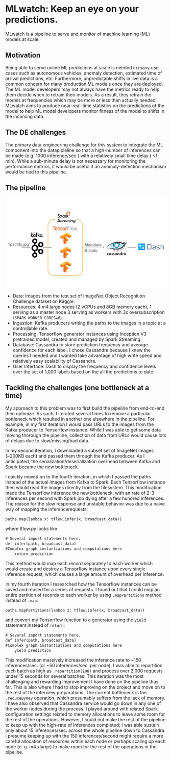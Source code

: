 # MLwatch: Keep an eye on your predictions.  

MLwatch is a pipeline to serve and monitor of machine learning (ML) models at scale.

## Motivation
Being able to serve online ML predictions at scale is needed in many use cases such as autonomous vehicles, anomaly detection, estimated time of arrival predictions, etc. 
Furthermore, unpredictable shifts in live data is a common concern for many production ML models once they are deployed. 
The ML model developers may not always have the metrics ready to help them decide when to retrain their models. 
As a result, they retrain the models at frequencies which may be more or less than actually needed. 
MLwatch aims to produce near-real-time statistics on the predictions of the model to help ML model developers monitor fitness of the model to shifts in the incoming data.

## The DE challenges

The primary data engineering challenge for this system to integrate the ML component into the datapipleline so that a high-number of inferences can be made (e.g. 1000 inference/sec.) with a relatively small time delay ( <1 min). 
While a sub-minute delay is not necessary for monitoring the performance metrics, it would be useful if an anomaly-detection mechanism would be tied to this pipeline. 

## The pipeline

![The architecture](./visuals/arch.jpg)

* Data: Images from the test set of ImageNet Object Recognition Challenge dataset on Kaggle.
* Resources: 4 m4.large nodes (2 vCPUs and 8GB memory each), 1 serving as a master node 3 serving as workers with 3x oversubscription (`SPARK_WORKER_CORES=6`).  
* Ingestion: Kafka producers writing the paths to the images in a topic at a controllable rate.
* Processing: Tensorflow generator instances using Inception V3 pretrained model, created and managed by Spark Streaming. 
* Database: Cassandra to store prediction frequency and average confidence for each label.
I chose Cassandra because I knew the queries I needed and I wanted take advantage of high write speed and relatively easy scalability of Cassandra. 
* User Interface: Dash to display the frequency and confidence levels over the set of 1,000 labels based on the all the predictions to date.

## Tackling the challenges (one bottleneck at a time)

My approach to this problem was to first build the pipeline from end-to-end then optimize. 
As such, I iterated several times to remove a particular bottleneck which resulted in another one elsewhere in the pipeline.
For example, in my first iteration I would pass URLs to the images from the Kafka producer to Tensorflow instance.
While I was able to get some data moving thorough the pipeline, collection of data from URLs would cause lots of delays due to slow/missing/bad data.

In my second iteration, I downloaded a subset set of ImageNet images (~200KB each) and passed them through the Kafka producer. 
As I anticipated, the serialization/deserialization overhead between Kafka and Spark became the new bottleneck.

I quickly moved on to the fourth iteration, in which I passed the paths instead of the actual images from Kafka to Spark.
Each Tensorflow instance then would read the images directly from the filesystem.
This modification made the Tensorflow inference the new bottleneck, with an rate of 2-3 inferences per second with Spark job dying after a few hundred inferences.
The reason for the slow response and unstable behavior was due to a naive way of mapping the inferencerequests:
```
paths.map(lambda x: tflow.infer(x, broadcast_data))
```
where tflow.py looks like

```
# Several import statements here.
def infer(path, broadcast_data)
#Complex graph instantiations and computations here
    return prediction
```
This method would map each record separately to each worker which would create and destroy a Tensorflow instance upon every single inference request, which causes a large amount of overhead per inference.

In my fourth iteration I researched how the Tensorflow instances can be saved and reused for a series of requests.
I found out that I could map an entire partition of records to each worker by using `.mapPartitions` method instead of `.map`:

```
paths.mapPartitions(lambda x: tflow.infer(x, broadcast_data))
```
and convert my Tensorflow function to a generator using the `yield` statement instead of `return`:

```
# Several import statements here.
def infer(path, broadcast_data)
#Complex graph instantiations and computations here
    yield prediction
```

This modification massively increased the inference rate to ~150 inferences/sec. (or ~50 inferences/sec. per node).
I was able to repartition each batch as high as `.repartition(108)` and process over 2,000 requests under 15 seconds for several batches.
This iteration was the most challenging and rewarding improvement I have done on the pipeline thus far.
This is also where I had to stop improving on the project and move on to the rest of the interview preparations. 
The current bottleneck is the `.reduceByKey` operation, which presumably suffers from the lack of memory. 
I have also observed that Cassandra service would go down in any one of the worker nodes during the process. 
I played around with related Spark configuration settings related to memory allocations to leave some room for the rest of the operations. 
However, I could not make the rest of the pipeline to keep up with the high-rate of inferences completed; I was able sustain only about 15 inferences/sec. across the whole pipeline down to Cassandra. 
I presume keeping up with the 150 inferences/second might require a more careful allocation of resources within each node or perhaps scaling up each node (e. g. m4.xlarge) to make room for the rest of the operations in the pipeline.

